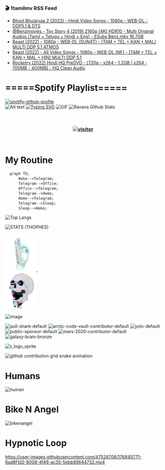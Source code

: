 ### 🎬 1tamilmv RSS Feed

<!-- BLOG-POST-LIST:START -->
- [Bhool Bhulaiyaa 2 &lpar;2022&rpar; - Hindi Video Songs - 1080p - WEB-DL - DDP5.1 &amp; DTS](https://www.1tamilmv.space/index.php?/forums/topic/164899-bhool-bhulaiyaa-2-2022-hindi-video-songs-1080p-web-dl-ddp51-dts/&do=findComment&comment=329624)
- [@Benzmovies - Toy Story 4 &lpar;2019&rpar; 2160p &lpar;4K&rpar; HDR10 - Multi  Original Audios [Tamil + Telugu + Hindi + Eng] - ESubs Benz.mkv 16.7GB](https://www.1tamilmv.space/index.php?/forums/topic/164896-benzmovies-toy-story-4-2019-2160p-4k-hdr10-multi-original-audios-tamil-telugu-hindi-eng-%C2%A0esubs-benzmkv-167gb/&do=findComment&comment=329623)
- [Beast &lpar;2022&rpar; - 1080p - WEB-DL &lpar;SUNXT&rpar; - [TAM + TEL + KAN + MAL] MULTI DDP 5.1 ATMOS](https://www.1tamilmv.space/index.php?/forums/topic/163003-beast-2022-1080p-web-dl-sunxt-tam-tel-kan-mal-multi-ddp-51-atmos/&do=findComment&comment=329622)
- [Beast &lpar;2022&rpar; - All Video Songs - 1080p - WEB-DL &lpar;NF&rpar; - [TAM + TEL + KAN + MAL + HIN] MULTI DDP 5.1](https://www.1tamilmv.space/index.php?/forums/topic/163007-beast-2022-all-video-songs-1080p-web-dl-nf-tam-tel-kan-mal-hin-multi-ddp-51/&do=findComment&comment=329621)
- [Rocketry &lpar;2022&rpar; Hindi HQ PreDVD - [720p - x264 - 1.2GB | x264 - 700MB - 400MB] - HQ Clean Audio](https://www.1tamilmv.space/index.php?/forums/topic/164848-rocketry-2022-hindi-hq-predvd-720p-x264-12gb-x264-700mb-400mb-hq-clean-audio/&do=findComment&comment=329620)
<!-- BLOG-POST-LIST:END -->

# =====Spotify Playlist=====
[![spotify-github-profile](https://spotify-github-profile.vercel.app/api/view?uid=31rfzgmuvvewegdlxvlev4ynz4vu&cover_image=true&theme=default&bar_color=53b14f&bar_color_cover=true)](https://ravana69.github.io/rss)
</br>
![Alt text](https://spotify-recently-played-readme.vercel.app/api?user=31rfzgmuvvewegdlxvlev4ynz4vu)
[![Typing SVG](https://readme-typing-svg.herokuapp.com?color=%2336BCF7&center=true&vCenter=true&multiline=true&height=81&lines=I+AM+RAVANA;CONTACT+ME+ON+TELEGRAM%3A+%40R4V4N4)](https://git.io/typing-svg)
<img align="centre" height="400px" width="490px" alt="GIF" src="https://github.com/ravana69/ravana69/blob/master/rvm.gif" />
![Ravana Github Stats](https://github-readme-stats.vercel.app/api?username=ravana69&&show_icons=true&theme=radical)

<br />
<h3 align="center"> <a href="https://t.me/r4v4n4"><img src="https://profile-counter.glitch.me/ravana69/count.svg" alt="visitor" width="600"></a> </h3>
</br>

<H1>My Routine</H1>

```mermaid
  graph TD;
      Wake-->Telegram;
      Telegram-->Office;
      Office-->Telegram;
      Telegram-->Home;
      Home-->Telegram;
      Telegram-->Sleep;
      Sleep-->Wake;
```
![Top Langs](https://github-readme-stats.vercel.app/api/top-langs/?username=ravana69&&show_icons=true&theme=radical)

![STATS (THOPHES)](https://github-profile-trophy.vercel.app/?username=ravana69&theme=gruvbox&margin-w=10&margin-h=15&column=8)
<br />
<p align="left">
    <a href="#">
        <img width="20%" src="./assets/images/hand.gif" alt="" />
    </a>
    <a href="#">
        <img width="59%" src="./assets/images/spacer.png" alt="" >
    </a>
    <a href="#">
        <img width="20%" src="./assets/images/skull.gif" alt="" />
    </a>
</p>


![image](https://user-images.githubusercontent.com/47528708/175298537-0623dc00-7b1a-4ec1-b5b1-71768763a234.png)

<img width="148" alt="pull-shark-default" src="https://user-images.githubusercontent.com/47528708/176419715-70981865-4dc6-489a-8a1a-06842db67b15.gif"> <img width="148" alt="arctic-code-vault-contributor-default" src="https://user-images.githubusercontent.com/47528708/175267501-e1fbbb8f-c2b2-4882-b865-2ac4debef26c.png"> <img width="148" alt="yolo-default" src="https://user-images.githubusercontent.com/47528708/175267654-281a1880-1129-4b7b-bf2f-de5dd2bc5afa.png"> <img width="148" alt="public-sponsor-default" src="https://user-images.githubusercontent.com/47528708/175268448-2e78cc75-fb25-4d76-bd22-7df520446b45.png"> <img width="148" alt="mars-2020-contributor-default" src="https://user-images.githubusercontent.com/47528708/175268475-de6d987a-3be9-4353-86a5-23b422559355.png"> <img width="148" alt="galaxy-brain-bronze" src="https://user-images.githubusercontent.com/47528708/176419717-e2fdca8b-0fdc-47dd-9511-a7ff52178a33.gif">

![t_logo_sprite](https://user-images.githubusercontent.com/47528708/175293007-21ff1792-1fca-4be3-bcae-12fdc3aa414f.svg)

![github contribution grid snake animation](https://raw.githubusercontent.com/ravana69/ravana69/output/github-contribution-grid-snake-dark.svg#gh-dark-mode-only)

# Humans
<img width="170" alt="human" src="https://user-images.githubusercontent.com/47528708/176413829-c142d478-1c96-4c3c-a2a4-2dd35374c335.gif">

# Bike N Angel
<img width="170" alt="bikenangel" src="https://user-images.githubusercontent.com/47528708/176616968-3a44f91e-8016-477c-9bb5-c4689a1adbee.gif">

# Hypnotic Loop

https://user-images.githubusercontent.com/47528708/176845771-6ad8f1d2-8008-4f49-ac35-5ebb89644732.mp4


